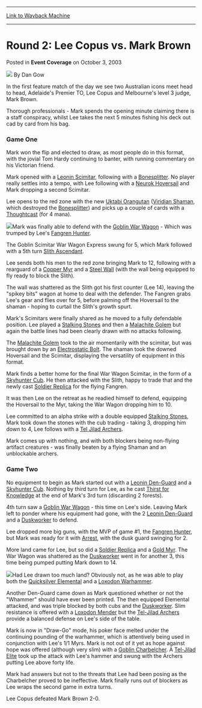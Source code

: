 
---
[Link to Wayback Machine](https://web.archive.org/web/20211018101625/https://magic.wizards.com/en/articles/archive/event-coverage/round-2-lee-copus-vs-mark-brown-2003-10-03)

[_metadata_:author]:- "Dan Gow"
[_metadata_:description]:- "In the first feature match of the day we see two Australian icons meet head to head, Adelaide's Premier TO, Lee Copus and Melbourne's level 3 judge, Mark Brown.Thorough professionals - Mark spends the opening minute claiming there is a staff conspiracy, whilst Lee takes the next 5 minutes fishing his deck out cad by card from his bag.Game OneMark won the flip and elected to"
[_metadata_:generator]:- "Drupal 7 (http://drupal.org)"
[_metadata_:node]:- "787631"
[_metadata_:publish_date]:- "2003-10-03"
[_metadata_:source]:- "div-main-content"
[_metadata_:title]:- "Round 2: Lee Copus vs. Mark Brown"
[_metadata_:wayback_capture_timestamp]:- "2021-10-18 10:16:25"
[_metadata_:wayback_raw_url]:- "https://web.archive.org/web/20211018101625id_/https://magic.wizards.com/en/articles/archive/event-coverage/round-2-lee-copus-vs-mark-brown-2003-10-03"
[_metadata_:wayback_url]:- "https://magic.wizards.com/en/articles/archive/event-coverage/round-2-lee-copus-vs-mark-brown-2003-10-03"
---


Round 2: Lee Copus vs. Mark Brown
=================================



 Posted in **Event Coverage**
 on October 3, 2003 






![](https://media.magic.wizards.com/styles/auth_small/public/generic-avatar-150_1.png)
By Dan Gow











In the first feature match of the day we see two Australian icons meet head to head, Adelaide's Premier TO, Lee Copus and Melbourne's level 3 judge, Mark Brown.

Thorough professionals - Mark spends the opening minute claiming there is a staff conspiracy, whilst Lee takes the next 5 minutes fishing his deck out cad by card from his bag.

### Game One

Mark won the flip and elected to draw, as most people do in this format, with the jovial Tom Hardy continuing to banter, with running commentary on his Victorian friend.

Mark opened with a [Leonin Scimitar](https://gatherer.wizards.com/Pages/Card/Details.aspx?name=Leonin+Scimitar), following with a [Bonesplitter](https://gatherer.wizards.com/Pages/Card/Details.aspx?name=Bonesplitter). No player really settles into a tempo, with Lee following with a [Neurok Hoversail](https://gatherer.wizards.com/Pages/Card/Details.aspx?name=Neurok+Hoversail) and Mark dropping a second Scimitar. 

Lee opens to the red zone with the new [Uktabi Orangutan](https://gatherer.wizards.com/Pages/Card/Details.aspx?name=Uktabi+Orangutan) ([Viridian Shaman](https://gatherer.wizards.com/Pages/Card/Details.aspx?name=Viridian+Shaman), which destroyed the [Bonesplitter](https://gatherer.wizards.com/Pages/Card/Details.aspx?name=Bonesplitter)) and picks up a couple of cards with a [Thoughtcast](https://gatherer.wizards.com/Pages/Card/Details.aspx?name=Thoughtcast) (for 4 mana).

![](https://media.magic.wizards.com/image_legacy_migration/sideboard/images/gpsyd03/991.jpg)Mark was finally able to defend with the [Goblin War Wagon](https://gatherer.wizards.com/Pages/Card/Details.aspx?name=Goblin+War+Wagon) - Which was trumped by Lee's [Fangren Hunter](https://gatherer.wizards.com/Pages/Card/Details.aspx?name=Fangren+Hunter).

The Goblin Scimitar War Wagon Express swung for 5, which Mark followed with a 5th turn [Slith Ascendant](https://gatherer.wizards.com/Pages/Card/Details.aspx?name=Slith+Ascendant).

Lee sends both his men to the red zone bringing Mark to 12, following with a rearguard of a [Copper Myr](https://gatherer.wizards.com/Pages/Card/Details.aspx?name=Copper+Myr) and a [Steel Wall](https://gatherer.wizards.com/Pages/Card/Details.aspx?name=Steel+Wall) (with the wall being equipped to fly ready to block the Slith).

The wall was shattered as the Slith got his first counter (Lee 14), leaving the "spikey bits" wagon at home to deal with the defender. The Fangren grabs Lee's gear and flies over for 5, before palming off the Hoversail to the shaman - hoping to curtail the Slith's growth spurt.

Mark's Scimitars were finally shared as he moved to a fully defendable position. Lee played a [Stalking Stones](https://gatherer.wizards.com/Pages/Card/Details.aspx?name=Stalking+Stones) and then a [Malachite Golem](https://gatherer.wizards.com/Pages/Card/Details.aspx?name=Malachite+Golem) but again the battle lines had been clearly drawn with no attacks following.

The [Malachite Golem](https://gatherer.wizards.com/Pages/Card/Details.aspx?name=Malachite+Golem) took to the air momentarily with the scimitar, but was brought down by an [Electrostatic Bolt](https://gatherer.wizards.com/Pages/Card/Details.aspx?name=Electrostatic+Bolt). The shaman took the downed Hoversail and the Scimitar, displaying the versatility of equipment in this format.

Mark finds a better home for the final War Wagon Scimitar, in the form of a [Skyhunter Cub](https://gatherer.wizards.com/Pages/Card/Details.aspx?name=Skyhunter+Cub). He then attacked with the Slith, happy to trade that and the newly cast [Soldier Replica](https://gatherer.wizards.com/Pages/Card/Details.aspx?name=Soldier+Replica) for the flying Fangren.

It was then Lee on the retreat as he readied himself to defend, equipping the Hoversail to the Myr, taking the War Wagon dropping him to 10.

Lee committed to an alpha strike with a double equipped [Stalking Stones](https://gatherer.wizards.com/Pages/Card/Details.aspx?name=Stalking+Stones), Mark took down the stones with the cub trading - taking 3, dropping him down to 4, Lee follows with a [Tel Jilad Archers](https://gatherer.wizards.com/Pages/Card/Details.aspx?name=Tel+Jilad+Archers).

Mark comes up with nothing, and with both blockers being non-flying artifact creatures - was finally beaten by a flying Shaman and an unblockable archers.

### Game Two

No equipment to begin as Mark started out with a [Leonin Den-Guard](https://gatherer.wizards.com/Pages/Card/Details.aspx?name=Leonin+Den-Guard) and a [Skyhunter Cub](https://gatherer.wizards.com/Pages/Card/Details.aspx?name=Skyhunter+Cub). Nothing by third turn for Lee, as he cast [Thirst for Knowledge](https://gatherer.wizards.com/Pages/Card/Details.aspx?name=Thirst+for+Knowledge) at the end of Mark's 3rd turn (discarding 2 forests).

4th turn saw a [Goblin War Wagon](https://gatherer.wizards.com/Pages/Card/Details.aspx?name=Goblin+War+Wagon) - this time on Lee's side. Leaving Mark left to ponder where his equipment had gone, with the 2 [Leonin Den-Guard](https://gatherer.wizards.com/Pages/Card/Details.aspx?name=Leonin+Den-Guard) and a [Duskworker](https://gatherer.wizards.com/Pages/Card/Details.aspx?name=Duskworker) to defend.

Lee dropped more big guns, with the MVP of game #1, the [Fangren Hunter](https://gatherer.wizards.com/Pages/Card/Details.aspx?name=Fangren+Hunter), but Mark was ready for it with [Arrest](https://gatherer.wizards.com/Pages/Card/Details.aspx?name=Arrest), with the dusk guard swinging for 2.

More land came for Lee, but so did a [Soldier Replica](https://gatherer.wizards.com/Pages/Card/Details.aspx?name=Soldier+Replica) and a [Gold Myr](https://gatherer.wizards.com/Pages/Card/Details.aspx?name=Gold+Myr). The War Wagon was shattered as the [Duskworker](https://gatherer.wizards.com/Pages/Card/Details.aspx?name=Duskworker) went in for another 3, this time being pumped putting Mark down to 14.

![](https://media.magic.wizards.com/image_legacy_migration/sideboard/images/gpsyd03/990.jpg)Had Lee drawn too much land? Obviously not, as he was able to play both the [Quicksilver Elemental](https://gatherer.wizards.com/Pages/Card/Details.aspx?name=Quicksilver+Elemental) and a [Loxodon Warhammer](https://gatherer.wizards.com/Pages/Card/Details.aspx?name=Loxodon+Warhammer).

Another Den-Guard came down as Mark questioned whether or not the "Whammer" should have ever been printed. The then equipped Elemental attacked, and was triple blocked by both cubs and the [Duskworker](https://gatherer.wizards.com/Pages/Card/Details.aspx?name=Duskworker). Slim resistance is offered with a [Loxodon Mender](https://gatherer.wizards.com/Pages/Card/Details.aspx?name=Loxodon+Mender) but the [Tel-Jilad Archers](https://gatherer.wizards.com/Pages/Card/Details.aspx?name=Tel-Jilad+Archers) provide a balanced defense on Lee's side of the table.

Mark is now in "Draw-Go" mode, his poker face melted under the continuing pounding of the warhammer, which is attentively being used in conjunction with Lee's 1/1 Myrs. Mark is not out of it yet as hope against hope was offered (although very slim) with a [Goblin Charbelcher](https://gatherer.wizards.com/Pages/Card/Details.aspx?name=Goblin+Charbelcher). A [Tel-Jilad Elite](https://gatherer.wizards.com/Pages/Card/Details.aspx?name=Tel-Jilad+Elite) took up the attack with Lee's hammer and swung with the Archers putting Lee above forty life.

Mark had answers but not to the threats that Lee had been posing as the Charbelcher proved to be ineffective. Mark finally runs out of blockers as Lee wraps the second game in extra turns.

Lee Copus defeated Mark Brown 2-0.







